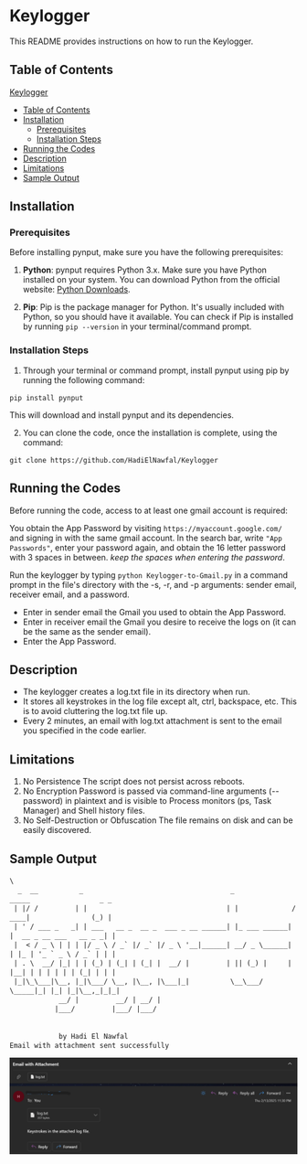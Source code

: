 # Keylogger

This README provides instructions on how to run the Keylogger.

## Table of Contents

 [Keylogger](#keylogger)
  - [Table of Contents](#table-of-contents)
  - [Installation](#installation)
    - [Prerequisites](#prerequisites)
    - [Installation Steps](#installation-steps)
  - [Running the Codes](#running-the-codes)
  - [Description](#Description)
  - [Limitations](#limitations)
  - [Sample Output](#Sample-Output)

## Installation

### Prerequisites

Before installing pynput, make sure you have the following prerequisites:

1. **Python**: pynput requires Python 3.x. Make sure you have Python installed on your system. You can download Python from the official website: [Python Downloads](https://www.python.org/downloads/).

2.   **Pip**: Pip is the package manager for Python. It's usually included with Python, so you should have it available. You can check if Pip is installed by running `pip --version` in your terminal/command prompt.

### Installation Steps

1. Through your terminal or command prompt, install pynput using pip by running the following command:
```
pip install pynput
```
This will download and install pynput and its dependencies.

2. You can clone the code, once the installation is complete, using the command:
```
git clone https://github.com/HadiElNawfal/Keylogger
```

## Running the Codes

Before running the code, access to at least one gmail account is required:

You obtain the App Password by visiting `https://myaccount.google.com/` and signing in with the same gmail account. In the search bar, write `"App Passwords"`, enter your password again, and obtain the 16 letter password with 3 spaces in between. *keep the spaces when entering the password*.

Run the keylogger by typing `python Keylogger-to-Gmail.py` in a command prompt in the file's directory with the -s, -r, and -p arguments: sender email, receiver email, and a password.

* Enter in sender email the Gmail you used to obtain the App Password.
* Enter in receiver email the Gmail you desire to receive the logs on (it can be the same as the sender email).
* Enter the App Password.

## Description
* The keylogger creates a log.txt file in its directory when run.
* It stores all keystrokes in the log file except alt, ctrl, backspace, etc. This is to avoid cluttering the log.txt file up.
* Every 2 minutes, an email with log.txt attachment is sent to the email you specified in the code earlier.

## Limitations
1. No Persistence
The script does not persist across reboots.
2. No Encryption
Password is passed via command-line arguments (--password) in plaintext and is visible to Process monitors (ps, Task Manager) and Shell history files.
3. No Self-Destruction or Obfuscation
The file remains on disk and can be easily discovered.

## Sample Output
```
\
  _  __          _                                    _               _____                 _ _ 
 | |/ /         | |                                  | |             / ____|               (_) |
 | ' / ___ _   _| | ___   __ _  __ _  ___ _ __ ______| |_ ___ ______| |  __ _ __ ___   __ _ _| |
 |  < / _ \ | | | |/ _ \ / _` |/ _` |/ _ \ '__|______| __/ _ \______| | |_ | '_ ` _ \ / _` | | |
 | . \  __/ |_| | | (_) | (_| | (_| |  __/ |         | || (_) |     | |__| | | | | | | (_| | | |
 |_|\_\___|\__, |_|\___/ \__, |\__, |\___|_|          \__\___/       \_____|_| |_| |_|\__,_|_|_|
            __/ |         __/ | __/ |
           |___/         |___/ |___/


            by Hadi El Nawfal
Email with attachment sent successfully
```
![Email](email.png "This shows the email received")








